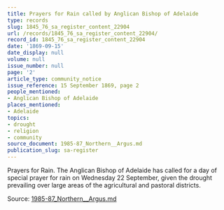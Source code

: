 ```yaml
---
title: Prayers for Rain called by Anglican Bishop of Adelaide
type: records
slug: 1845_76_sa_register_content_22904
url: /records/1845_76_sa_register_content_22904/
record_id: 1845_76_sa_register_content_22904
date: '1869-09-15'
date_display: null
volume: null
issue_number: null
page: '2'
article_type: community_notice
issue_reference: 15 September 1869, page 2
people_mentioned:
- Anglican Bishop of Adelaide
places_mentioned:
- Adelaide
topics:
- drought
- religion
- community
source_document: 1985-87_Northern__Argus.md
publication_slug: sa-register
---
```


Prayers for Rain.  The Anglican Bishop of Adelaide has called for a day of special prayer for rain on Wednesday 22 September, given the drought prevailing over large areas of the agricultural and pastoral districts.

Source: [1985-87_Northern__Argus.md](/downloads/markdown/1985-87_Northern__Argus.md)
